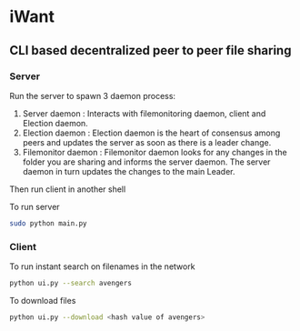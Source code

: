 # iWant
## CLI based decentralized peer to peer file sharing


### Server
Run the server to spawn 3 daemon process:
1. Server daemon : Interacts with filemonitoring daemon, client and Election daemon.
2. Election daemon : Election daemon is the heart of consensus among peers and  updates the server as soon as there is a leader change.
3. Filemonitor daemon : Filemonitor daemon looks for any changes in the folder you are sharing and informs the server daemon. The server daemon in turn updates the changes to the main Leader.

Then run client in another shell


To run server
```sh
sudo python main.py
```

### Client 
To run instant search on filenames in the network
```sh
python ui.py --search avengers
```

To download files 
```sh
python ui.py --download <hash value of avengers>
```
